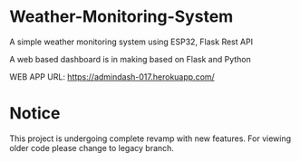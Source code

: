 # Weather-Monitoring-System
A simple weather monitoring system using ESP32, Flask Rest API

A web based dashboard is in making based on Flask and Python

WEB APP URL: https://admindash-017.herokuapp.com/

# Notice
This project is undergoing complete revamp with new features. For viewing older code please change to legacy branch.

